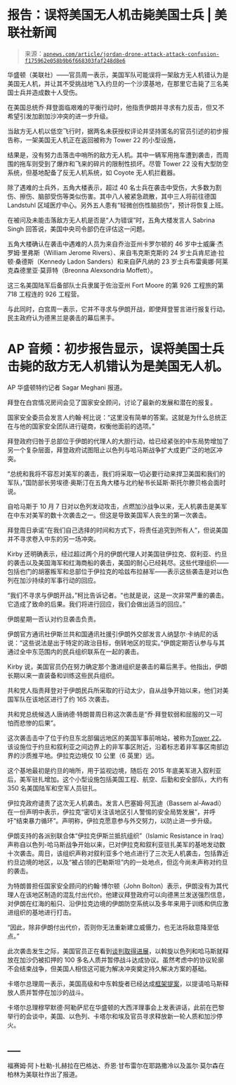 <!--yml

category: 未分类

date: 2024-05-27 15:22:26

-->

# 报告：误将美国无人机击毙美国士兵 | 美联社新闻

> 来源：[`apnews.com/article/jordan-drone-attack-attack-confusion-f175962e058b9b6f668303faf248d8e6`](https://apnews.com/article/jordan-drone-attack-attack-confusion-f175962e058b9b6f668303faf248d8e6)

华盛顿（美联社）——官员周一表示，美国军队可能误将一架敌方无人机错认为是美国无人机，并让其不受挑战地飞入约旦的一个沙漠基地，在那里它击毙了三名美国士兵并造成数十人受伤。

在美国总统乔·拜登面临艰难的平衡行动时，他指责伊朗并寻求有力反击，但又不希望引发加剧加沙冲突的进一步升级。

当敌方无人机以低空飞行时，据两名未获授权评论并坚持匿名的官员引述的初步报告称，一架美国无人机正在返回被称为 Tower 22 的小型设施，

结果是，没有努力击落击中哨所的敌方无人机。其中一辆军用拖车遭到袭击，而周围的拖车则受到了爆炸和飞来的碎片的限制性损坏。尽管 Tower 22 没有大型防空系统，但基地配备了反无人机系统，如 Coyote 无人机拦截器。

除了遇难的士兵外，五角大楼表示，超过 40 名士兵在袭击中受伤，大多数为割伤、擦伤、脑部受伤等类似伤害。其中八人被紧急疏散，其中三人将前往德国 Landstuhl 区域医疗中心。另外五人患有“轻微创伤性脑损伤”，预计将恢复上班。

在被问及未能击落敌方无人机是否是“人为错误”时，五角大楼发言人 Sabrina Singh 回答说，美国中央司令部仍在评估这一问题。

五角大楼确认在袭击中遇难的人员为来自乔治亚州卡罗尔顿的 46 岁中士威廉·杰罗姆·里弗斯（William Jerome Rivers）、来自韦克斯克斯的 24 岁士兵肯尼迪·拉顿·桑德斯（Kennedy Ladon Sanders）和来自萨凡纳的 23 岁士兵布雷奥娜·阿莱克森德里亚·莫菲特（Breonna Alexsondria Moffett）。

这三名美国陆军后备部队士兵隶属于佐治亚州 Fort Moore 的第 926 工程旅的第 718 工程连的 926 工程营。

与此同时，白宫周一表示，它并不寻求与伊朗开战，即使拜登誓言进行报复行动。民主政府认为德黑兰是袭击的幕后黑手。

# AP 音频：初步报告显示，误将美国士兵击毙的敌方无人机错认为是美国无人机。

AP 华盛顿特约记者 Sagar Meghani 报道。

拜登在白宫情况房间会见了国家安全顾问，讨论了最新的发展和潜在的报复。

国家安全委员会发言人约翰·柯比说：“这里没有简单的答案。这就是为什么总统正在与他的国家安全团队进行磋商，权衡他面前的选项。”

拜登政府归咎于总部位于伊朗的代理人的大胆行动，给已经紧张的中东局势增加了另一个复杂层面，拜登政府试图阻止以色列与哈马斯战争扩大成更广泛的地区冲突。

“总统和我将不容忍对美军的袭击，我们将采取一切必要行动来捍卫美国和我们的军队，”国防部长劳埃德·奥斯汀在五角大楼与北约秘书长延斯·斯托尔滕贝格会面时说。

自哈马斯于 10 月 7 日对以色列发动攻击，点燃加沙战争以来，无人机袭击是美军在中东对美军的数十次袭击之一。但这是导致美国军人丧生的第一次袭击。

拜登周日承诺“在我们自己选择的时间和方式下，将责任追究到所有人”，但说美国并不寻求卷入中东的另一场冲突。

Kirby 还明确表示，经过超过两个月的伊朗代理人对美国驻伊拉克、叙利亚、约旦的袭击以及美国海军和红海商船的袭击，美国的耐心已经耗尽。这些代理组织——包括也门的胡塞叛军和总部位于伊拉克的哈兹布拉赫军——表示这些袭击是对以色列在加沙持续的军事行动的回应。

“我们不寻求与伊朗开战，”柯比告诉记者。“也就是说，这是一次非常严重的袭击。它造成了致命的后果。我们将进行回应，我们会做出适当的回应。”

伊朗星期一否认对约旦袭击负责。

伊朗官方通讯社伊斯兰共和国通讯社援引伊朗外交部发言人纳瑟尔·卡纳尼的话说：“这些说法是出于特定的政治目标，倒转地区的现实。”伊朗定期否认参与与其通过全中东范围内的民兵组织联系在一起的袭击。

Kirby 说，美国官员仍在努力确定那个激进组织是袭击的幕后黑手。他指出，伊朗长期以来一直装备和训练这些民兵组织。

共和党人指责拜登对于伊朗民兵所采取的行动太少，自从战争开始以来，他们对美国军队在该地区进行了约 165 次袭击。

共和党总统候选人唐纳德·特朗普周日称这次袭击是“乔·拜登软弱和屈服的又一可怕而悲惨的后果”。

这次袭击击中了位于约旦东北部偏远地区的美国军事前哨站，被称为[Tower 22](https://apnews.com/article/us-jordan-drone-attack-iran-tower-22-israel-hamas-war-0265beed527e3009a966c0531c08838e)。该设施位于约旦和叙利亚之间边界上的非军事区附近，沿着标志着非军事区南部边界的沙质推平地。伊拉克边境仅 10 公里（6 英里）远。

这个基地最初是约旦的哨所，用于监视边境，随后在 2015 年底美军进入叙利亚后，美军驻扎增加。这个小型设施包括美国工程、航空、后勤和安全部队，大约有 350 名美国陆军和空军人员驻扎。

伊拉克政府谴责了这次无人机袭击。发言人巴塞姆·阿瓦迪（Bassem al-Awadi）在一份声明中表示，伊拉克“密切关注该地区引人警惕的安全局势发展”，并呼吁“结束暴力循环”。声明称，伊拉克愿意参与外交努力，以防止进一步升级。

伊朗支持的各派别联合体“伊拉克伊斯兰抵抗组织”（Islamic Resistance in Iraq）声称自以色列-哈马斯战争开始以来，已对伊拉克和叙利亚驻扎美军的基地发动数十次袭击。周日，该组织声称对叙利亚多个地点进行了三次无人机袭击，包括靠近约旦边境的地区，以及“被占领的巴勒斯坦”内的一处地点，但迄今尚未声称对约旦的袭击。

为特朗普担任国家安全顾问的约翰·博尔顿（John Bolton）表示，伊朗没有为其代理人在该地区制造的混乱付出代价。他建议拜登政府可以向德黑兰发送强烈信息，对伊朗在红海的船只、沿伊拉克边境的伊朗防空系统以及多年来用于训练和供应激进组织的基地进行打击。

“因此，除非伊朗付出代价，否则你无法重新建立威慑力，也无法将敌意降至低点。”

此次袭击发生之际，美国官员正在看到[谈判取得进展](https://apnews.com/article/biden-israel-hamas-hostage-negotiations-progress-dc453b98aea58c87a8c115237cc4e09f)，以斡旋以色列和哈马斯就释放在加沙仍被扣押的 100 多名人质并暂停战斗达成协议。虽然考虑中的协议轮廓不会结束战争，但美国人相信这可能为解决冲突奠定持久解决方案的基础。

卡塔尔总理周一表示，美国高级和中东斡旋者已经达成[框架提案](https://apnews.com/article/israel-hamas-war-live-updates-01-29-2024-b62c4bd2128049e307585a969b2d338c)，以提请哈马斯释放人质并暂停在加沙的战斗。

卡塔尔总理穆罕默德·阿勒萨尼在华盛顿的大西洋理事会上发表讲话，此前在巴黎举行的会谈中，美国、以色列、卡塔尔和埃及官员寻求释放新一轮人质和加沙停火。

## ___

福赛姆·阿卜杜勒-扎赫拉在巴格达、乔恩·甘布雷尔在耶路撒冷以及盖尔·莫尔森在柏林为美联社作出了报道。
